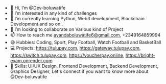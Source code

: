 - 👋 Hi, I’m @Dev-boluwatife
- 👀 I’m interested in any kind of challenges
- 🌱 I’m currently learning Python, Web3 development, Blockchain Development and so on..
- 💞️ I’m looking to collaborate on Various kind of Project
- 📫 How to reach me ayandaboluwatife6@gmail.com, +2349164859994
- 😄 Hubbies: Coding, Sport, Play Football, Watch Football and BasketBall
- 💻 Projects: https://tulupay.com, https://gateway.tulupay.com, https://switch.tulupay.com, https://voucherpay.online, https://bright-exam.onrender.com
- 🧠 Skills: UI/UX Design, Frontend Development, Backend Development, Graphics Designer, Let's connect if you want to know more about @Dev-boluwatife

<!---
Dev-boluwatife/Dev-boluwatife is a ✨ special ✨ repository because its `README.md` (this file) appears on your GitHub profile.
You can click the Preview link to take a look at your changes.
--->
